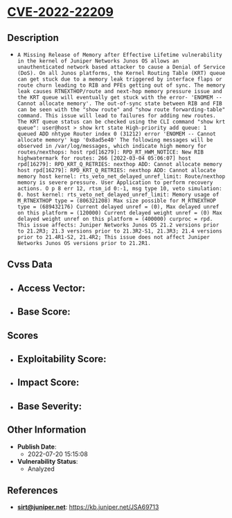 
# [CVE-2022-22209](https://cve.mitre.org/cgi-bin/cvename.cgi?name=CVE-2022-22209)

## Description

- `A Missing Release of Memory after Effective Lifetime vulnerability in the kernel of Juniper Networks Junos OS allows an unauthenticated network based attacker to cause a Denial of Service (DoS). On all Junos platforms, the Kernel Routing Table (KRT) queue can get stuck due to a memory leak triggered by interface flaps or route churn leading to RIB and PFEs getting out of sync. The memory leak causes RTNEXTHOP/route and next-hop memory pressure issue and the KRT queue will eventually get stuck with the error- 'ENOMEM -- Cannot allocate memory'. The out-of-sync state between RIB and FIB can be seen with the "show route" and "show route forwarding-table" command. This issue will lead to failures for adding new routes. The KRT queue status can be checked using the CLI command "show krt queue": user@host > show krt state High-priority add queue: 1 queued ADD nhtype Router index 0 (31212) error 'ENOMEM -- Cannot allocate memory' kqp '0x8ad5e40' The following messages will be observed in /var/log/messages, which indicate high memory for routes/nexthops: host rpd[16279]: RPD_RT_HWM_NOTICE: New RIB highwatermark for routes: 266 [2022-03-04 05:06:07] host rpd[16279]: RPD_KRT_Q_RETRIES: nexthop ADD: Cannot allocate memory host rpd[16279]: RPD_KRT_Q_RETRIES: nexthop ADD: Cannot allocate memory host kernel: rts_veto_net_delayed_unref_limit: Route/nexthop memory is severe pressure. User Application to perform recovery actions. O p 8 err 12, rtsm_id 0:-1, msg type 10, veto simulation: 0. host kernel: rts_veto_net_delayed_unref_limit: Memory usage of M_RTNEXTHOP type = (806321208) Max size possible for M_RTNEXTHOP type = (689432176) Current delayed unref = (0), Max delayed unref on this platform = (120000) Current delayed weight unref = (0) Max delayed weight unref on this platform = (400000) curproc = rpd. This issue affects: Juniper Networks Junos OS 21.2 versions prior to 21.2R3; 21.3 versions prior to 21.3R2-S1, 21.3R3; 21.4 versions prior to 21.4R1-S2, 21.4R2; This issue does not affect Juniper Networks Junos OS versions prior to 21.2R1.`

## Cvss Data

- **Access Vector**:
  - 
- **Base Score**:
  - 

## Scores

- **Exploitability Score**:
  - 
- **Impact Score**:
  - 
- **Base Severity**:
  - 

## Other Information

- **Publish Date**:
  - 2022-07-20 15:15:08
- **Vulnerability Status**:
  - Analyzed

## References

- **sirt@juniper.net**: https://kb.juniper.net/JSA69713
